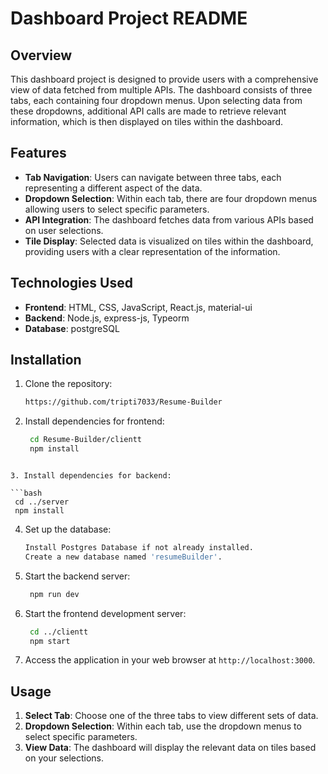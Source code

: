 # Dashboard Project README

## Overview

This dashboard project is designed to provide users with a comprehensive view of data fetched from multiple APIs. The dashboard consists of three tabs, each containing four dropdown menus. Upon selecting data from these dropdowns, additional API calls are made to retrieve relevant information, which is then displayed on tiles within the dashboard.

## Features

- **Tab Navigation**: Users can navigate between three tabs, each representing a different aspect of the data.
- **Dropdown Selection**: Within each tab, there are four dropdown menus allowing users to select specific parameters.
- **API Integration**: The dashboard fetches data from various APIs based on user selections.
- **Tile Display**: Selected data is visualized on tiles within the dashboard, providing users with a clear representation of the information.

## Technologies Used
- **Frontend**: HTML, CSS, JavaScript, React.js, material-ui
- **Backend**: Node.js, express-js, Typeorm
- **Database**: postgreSQL
  
## Installation

1. Clone the repository:
   
   ```bash
   https://github.com/tripti7033/Resume-Builder
   ```
   
2. Install dependencies for frontend:

   ```bash
    cd Resume-Builder/clientt
    npm install
  ```

3. Install dependencies for backend:

  ```bash
   cd ../server
   npm install
   ```
    
4. Set up the database:
   
   ```bash
   Install Postgres Database if not already installed.
   Create a new database named 'resumeBuilder'.
   ```

5. Start the backend server:

   ```bash
    npm run dev
    ```

6. Start the frontend development server:
   
   ```bash
    cd ../clientt
    npm start
   ```
   
7. Access the application in your web browser at `http://localhost:3000`.

## Usage

1. **Select Tab**: Choose one of the three tabs to view different sets of data.
2. **Dropdown Selection**: Within each tab, use the dropdown menus to select specific parameters.
3. **View Data**: The dashboard will display the relevant data on tiles based on your selections.
